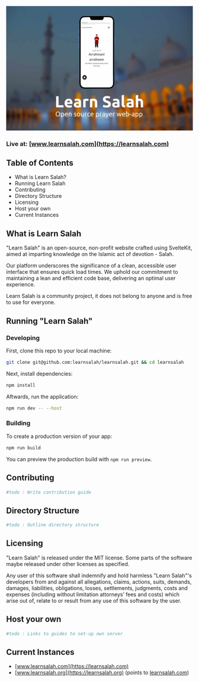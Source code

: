 <img src="learnsalah_header.jpg" alt="drawing" width="2000"/>

### Live at: [www.learnsalah.com](https://learnsalah.com)

## Table of Contents

- What is Learn Salah?
- Running Learn Salah
- Contributing 
- Directory Structure
- Licensing
- Host your own
- Current Instances

## What is Learn Salah

"Learn Salah" is an open-source, non-profit website crafted using SvelteKit, aimed at imparting knowledge on the Islamic act of devotion - Salah.

Our platform underscores the significance of a clean, accessible user interface that ensures quick load times. We uphold our commitment to maintaining a lean and efficient code base, delivering an optimal user experience.

Learn Salah is a community project, it does not belong to anyone and is free to use for everyone.

## Running "Learn Salah"

### Developing

First, clone this repo to your local machine:
```bash
git clone git@github.com:learnsalah/learnsalah.git && cd learnsalah
```

Next, install dependencies:

```bash
npm install
```

Aftwards, run the application:
```bash
npm run dev -- --host
```

### Building

To create a production version of your app:

```bash
npm run build
```

You can preview the production build with `npm run preview`.

## Contributing

```bash
#todo : Write contribution guide
```

## Directory Structure

```bash
#todo : Outline directory structure
```

## Licensing

"Learn Salah" is released under the MIT license. Some parts of the software maybe released under other licenses as specified.

Any user of this software shall indemnify and hold harmless "Learn Salah"'s developers from and against all allegations, claims, actions, suits, demands, damages, liabilities, obligations, losses, settlements, judgments, costs and expenses (including without limitation attorneys’ fees and costs) which arise out of, relate to or result from any use of this software by the user.

## Host your own

```bash
#todo : Links to guides to set-up own server
```

## Current Instances

- [www.learnsalah.com](https://learnsalah.com)
- [www.learnsalah.org](https://learnsalah.org) (points to [learnsalah.com](https://learnsalah.com))



